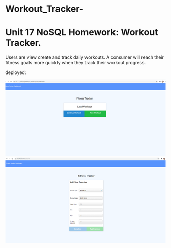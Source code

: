 # Workout_Tracker-
# Unit 17 NoSQL Homework: Workout Tracker.

Users are view create and track daily workouts. A consumer will reach their fitness goals more quickly when they track their workout progress.

deployed:

<img src="./public/workouttracker.png">
<img src="./public/exercisepage.png">

